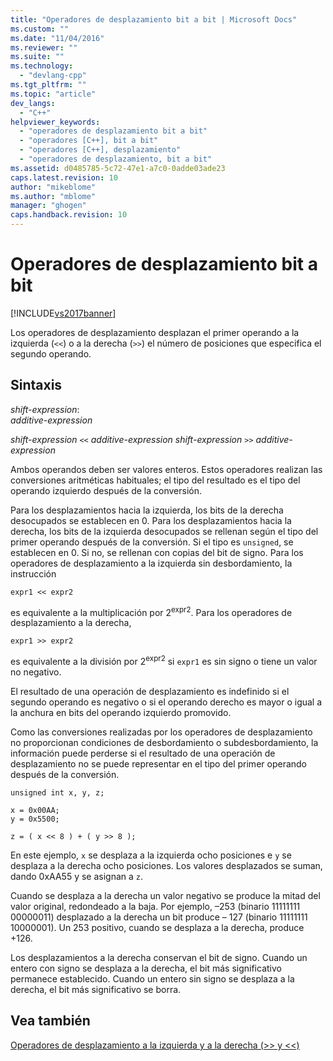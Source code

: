 ```yaml
---
title: "Operadores de desplazamiento bit a bit | Microsoft Docs"
ms.custom: ""
ms.date: "11/04/2016"
ms.reviewer: ""
ms.suite: ""
ms.technology: 
  - "devlang-cpp"
ms.tgt_pltfrm: ""
ms.topic: "article"
dev_langs: 
  - "C++"
helpviewer_keywords: 
  - "operadores de desplazamiento bit a bit"
  - "operadores [C++], bit a bit"
  - "operadores [C++], desplazamiento"
  - "operadores de desplazamiento, bit a bit"
ms.assetid: d0485785-5c72-47e1-a7c0-0adde03ade23
caps.latest.revision: 10
author: "mikeblome"
ms.author: "mblome"
manager: "ghogen"
caps.handback.revision: 10
---
```

# Operadores de desplazamiento bit a bit
[!INCLUDE[vs2017banner](../assembler/inline/includes/vs2017banner.md)]

Los operadores de desplazamiento desplazan el primer operando a la izquierda \(`<<`\) o a la derecha \(`>>`\) el número de posiciones que especifica el segundo operando.  
  
## Sintaxis  
 *shift\-expression*:  
 *additive\-expression*  
  
 *shift\-expression*  `<<`  *additive\-expression shift\-expression*  `>>`  *additive\-expression*  
  
 Ambos operandos deben ser valores enteros.  Estos operadores realizan las conversiones aritméticas habituales; el tipo del resultado es el tipo del operando izquierdo después de la conversión.  
  
 Para los desplazamientos hacia la izquierda, los bits de la derecha desocupados se establecen en 0.  Para los desplazamientos hacia la derecha, los bits de la izquierda desocupados se rellenan según el tipo del primer operando después de la conversión.  Si el tipo es `unsigned`, se establecen en 0.  Si no, se rellenan con copias del bit de signo.  Para los operadores de desplazamiento a la izquierda sin desbordamiento, la instrucción  
  
```  
expr1 << expr2   
```  
  
 es equivalente a la multiplicación por 2<sup>expr2</sup>.  Para los operadores de desplazamiento a la derecha,  
  
```  
expr1 >> expr2   
```  
  
 es equivalente a la división por 2<sup>expr2</sup> si `expr1` es sin signo o tiene un valor no negativo.  
  
 El resultado de una operación de desplazamiento es indefinido si el segundo operando es negativo o si el operando derecho es mayor o igual a la anchura en bits del operando izquierdo promovido.  
  
 Como las conversiones realizadas por los operadores de desplazamiento no proporcionan condiciones de desbordamiento o subdesbordamiento, la información puede perderse si el resultado de una operación de desplazamiento no se puede representar en el tipo del primer operando después de la conversión.  
  
```  
unsigned int x, y, z;  
  
x = 0x00AA;  
y = 0x5500;  
  
z = ( x << 8 ) + ( y >> 8 );  
```  
  
 En este ejemplo, `x` se desplaza a la izquierda ocho posiciones e `y` se desplaza a la derecha ocho posiciones.  Los valores desplazados se suman, dando 0xAA55 y se asignan a `z`.  
  
 Cuando se desplaza a la derecha un valor negativo se produce la mitad del valor original, redondeado a la baja.  Por ejemplo, –253 \(binario 11111111 00000011\) desplazado a la derecha un bit produce – 127 \(binario 11111111 10000001\).  Un 253 positivo, cuando se desplaza a la derecha, produce \+126.  
  
 Los desplazamientos a la derecha conservan el bit de signo.  Cuando un entero con signo se desplaza a la derecha, el bit más significativo permanece establecido.  Cuando un entero sin signo se desplaza a la derecha, el bit más significativo se borra.  
  
## Vea también  
 [Operadores de desplazamiento a la izquierda y a la derecha \(\>\> y \<\<\)](../cpp/left-shift-and-right-shift-operators-input-and-output.md)